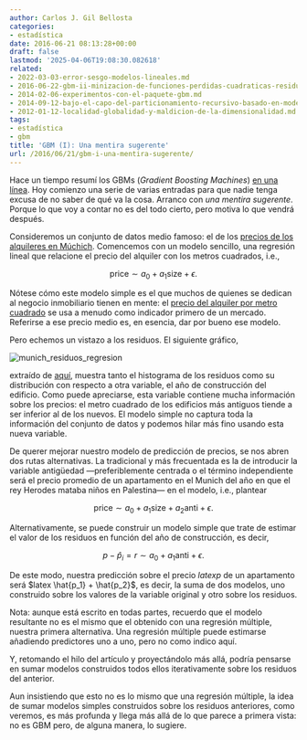 ```yaml
---
author: Carlos J. Gil Bellosta
categories:
- estadística
date: 2016-06-21 08:13:28+00:00
draft: false
lastmod: '2025-04-06T19:08:30.082618'
related:
- 2022-03-03-error-sesgo-modelos-lineales.md
- 2016-06-22-gbm-ii-minizacion-de-funciones-perdidas-cuadraticas-residuos-y-gradientes.md
- 2014-02-06-experimentos-con-el-paquete-gbm.md
- 2014-09-12-bajo-el-capo-del-particionamiento-recursivo-basado-en-modelos.md
- 2012-01-12-localidad-globalidad-y-maldicion-de-la-dimensionalidad.md
tags:
- estadística
- gbm
title: 'GBM (I): Una mentira sugerente'
url: /2016/06/21/gbm-i-una-mentira-sugerente/
---
```


Hace un tiempo resumí los GBMs (_Gradient Boosting Machines_) [en una línea](https://www.datanalytics.com/2016/03/11/gbm-sintetizado-en-una-linea/). Hoy comienzo una serie de varias entradas para que nadie tenga excusa de no saber de qué va la cosa. Arranco con _una mentira sugerente_. Porque lo que voy a contar no es del todo cierto, pero motiva lo que vendrá después.

Consideremos un conjunto de datos medio famoso: el de los [precios de los alquileres en Múchich](http://www.statistik.lmu.de/service/datenarchiv/miete/miete_e.html). Comencemos con un modelo sencillo, una regresión lineal que relacione el precio del alquiler con los metros cuadrados, i.e.,

$$ \text{price} \sim a_0 + a_1 \text{size} + \epsilon.$$

Nótese cómo este modelo simple es el que muchos de quienes se dedican al negocio inmobiliario tienen en mente: el [precio del alquiler por metro cuadrado](http://www.statista.com/statistics/431672/commercial-property-prime-rents-europe/) se usa a menudo como indicador primero de un mercado. Referirse a ese precio medio es, en esencia, dar por bueno ese modelo.

Pero echemos un vistazo a los residuos. El siguiente gráfico,

![munich_residuos_regresion](/wp-uploads/2016/06/munich_residuos_regresion.png#center)

extraído de [aquí](http://www.interactivegraphics.org/Slides_files/CaseStudyE.pdf), muestra tanto el histograma de los residuos como su distribución con respecto a otra variable, el año de construcción del edificio. Como puede apreciarse, esta variable contiene mucha información sobre los precios: el metro cuadrado de los edificios más antiguos tiende a ser inferior al de los nuevos. El modelo simple no captura toda la información del conjunto de datos y podemos hilar más fino usando esta nueva variable.

De querer mejorar nuestro modelo de predicción de precios, se nos abren dos rutas alternativas. La tradicional y más frecuentada es la de introducir la variable antigüedad —preferiblemente centrada o el término independiente será el precio promedio de un apartamento en el Munich del año en que el rey Herodes mataba niños en Palestina— en el modelo, i.e., plantear

$$ \text{price} \sim a_0 + a_1 \text{size} + a_2 \text{anti} + \epsilon.$$

Alternativamente, se puede construir un modelo simple que trate de estimar el valor de los residuos en función del año de construcción, es decir,

$$ p - \hat{p}_i = r \sim a_0 + a_1 \text{anti} + \epsilon.$$

De este modo, nuestra predicción sobre el precio $latex p$ de un apartamento será $latex \hat{p_1} + \hat{p_2}$, es decir, la suma de dos modelos, uno construido sobre los valores de la variable original y otro sobre los residuos.

Nota: aunque está escrito en todas partes, recuerdo que el modelo resultante no es el mismo que el obtenido con una regresión múltiple, nuestra primera alternativa. Una regresión múltiple puede estimarse añadiendo predictores uno a uno, pero no como indico aquí.

Y, retomando el hilo del artículo y proyectándolo más allá, podría pensarse en sumar modelos construidos todos ellos iterativamente sobre los residuos del anterior.

Aun insistiendo que esto no es lo mismo que una regresión múltiple, la idea de sumar modelos simples construidos sobre los residuos anteriores, como veremos, es más profunda y llega más allá de lo que parece a primera vista: no es GBM pero, de alguna manera, lo sugiere.
